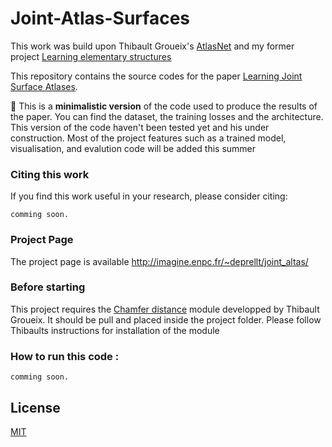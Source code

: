 # Joint-Atlas-Surfaces

This work was build upon Thibault Groueix's [AtlasNet](https://github.com/ThibaultGROUEIX/AtlasNet) and my former project [Learning elementary structures]([https://github.com/ThibaultGROUEIX/AtlasNet](https://github.com/TheoDEPRELLE/AtlasNetV2))

This repository contains the source codes for the paper [Learning Joint Surface Atlases]().

:rotating_light: This is a **minimalistic version** of the code used to produce the results of the paper. You can find the dataset, the training losses and the architecture. This version of the code haven't been tested yet and his under construction. Most of the project features such as a trained model, visualisation, and evalution code will be added this summer 

### Citing this work

If you find this work useful in your research, please consider citing:

```
comming soon.
```

### Project Page

The project page is available http://imagine.enpc.fr/~deprellt/joint_altas/

### Before starting 
This project requires the [Chamfer distance](https://github.com/ThibaultGROUEIX/ChamferDistancePytorch) module developped by Thibault Groueix. It should be pull and placed inside the project folder. Please follow Thibaults instructions for installation of the module

### How to run this code :

```
comming soon.
```

## License

[MIT](https://github.com/ThibaultGROUEIX/AtlasNet/blob/master/license_MIT)
